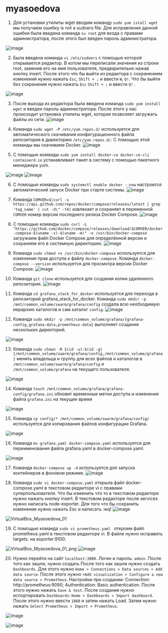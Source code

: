 # myasoedova
1. Для установки утилиты wget вводим команду `sudo yum istall wget` мы получаем ошибку is not a sudoers file. Для исправления данной ошибки была введена команда `su root` для входа с правами администратора, после этого был введен пароль администратора.

![image](https://github.com/user-attachments/assets/ae86b4d9-31da-421b-b5d0-8381be150399)

2. Была введена команда `vi /ets/sudoers` с помощью которой открывается редактор. В котом мы переписали значения из строки root, заменив его на имя пользователя, предварительно нажав кнопку insert. После этого что бы выйти из редактора с сохранением изменений нужно нажать `Esc`, `Shift + ;` и ввести `W`, `Q!`. Что бы выйти без сохранения нужно нажать `Esc` `Shift + ;` и ввести `Q!` .

![image](https://github.com/user-attachments/assets/ee5b7131-5074-4649-bd00-981b8efdf483)

3. После выхода из редактора была введена команда `sudo yum install wget` и введен пароль администратора. После этого у нас происходит установка утилиты wget, которая позволяет загружать файлы из сети.
![image](https://github.com/user-attachments/assets/21d51efb-75d4-44d3-9622-c30471e725ed)


4. Команда `sudo wget -P /etc/yum.repos.d/` используется для автоматического скачивания конфигурационного файла репозитория в директорию `/etc/yum.repos.d/`. С помощью этой команды мы скачиваем Docker.
![image](https://github.com/user-attachments/assets/00127a8e-4e93-42d6-a5d6-98c5a3584c06)

5. С помощью команды `sudo yum install docker-ce docker-ce-cli containerd.io` устанавливает пакет в систему с помощью пакетного менеджера yum.

![image](https://github.com/user-attachments/assets/64c82193-76bc-4b9a-a038-aeb200128d49)
![image](https://github.com/user-attachments/assets/844d4c1b-b4e7-4789-8758-f261d850cfe6)

6. С помощью команды `sudo systemctl enable docker --now` настроится автоматический запуск Docker при старте системы.
![image](https://github.com/user-attachments/assets/68e77201-745c-4c3f-b405-7bccfb4f3bd4)


7. Команда `COMVER=$(curl -s https://api.github.com/repos/docker/compose/releases/latest | grep 'tag_name' | cut -d\" -f4)` извлекает и сохраняет в переменной `COMVER` номер версии последнего релиза Docker Compose. 
![image](https://github.com/user-attachments/assets/bce728d6-8fa7-45a8-9399-f51d9aa22575)

8. С помощью команды `sudo curl -L "https://github.com/docker/compose/releases/download/$COMVER/docker-compose-$(uname -s)-$(uname -m)" -o /usr/bin/docker-compose` загружаем файл Docker Compose для определённой версии и сохраняем его в системную директорию.
![image](https://github.com/user-attachments/assets/3b2a991b-974b-4e7e-99d4-7618c4bbf930)

9. Команда `sudo chmod +x /usr/bin/docker-compose` используется для изменения прав доступа к файлу `docker-compose`. Команда `docker-compose --version` используется для просмотра версии Docker Compose.
![image](https://github.com/user-attachments/assets/c805d966-c505-4261-9143-113126fea09a)

10. Команда `git clone` используется для создания копии удаленного репозитория.
![image](https://github.com/user-attachments/assets/ed5e06a3-5aee-4286-96f3-e28d93d2ef08)

11. Команда `cd grafana_stack_for_docker` используется для перехода в репозиторий grafana_stack_for_docker. Команда `sudo mkdir -p /mnt/common_volume/swarm/grafana/config` создала всю необходимую иерархию каталогов и сам каталог `config`.
![image](https://github.com/user-attachments/assets/42141dc6-cd2a-45a1-859c-2afb8df1cac8)

12. Команда `sudo mkdir -p /mnt/common_volume/grafana/{grafana-config,grafana-data,prometheus-data}` выполняет создание нескольких директорий.

![image](https://github.com/user-attachments/assets/b9bf28ec-1204-4255-afce-ab3a1d188db6)

13. Команда `sudo chown -R $(id -u):$(id -g) {/mnt/common_volume/swarm/grafana/config,/mnt/common_volume/grafana}` менять владельца и группу для всех файлов и каталогов в `/mnt/common_volume/swarm/grafana/config` и `/mnt/common_volume/grafana` на текущего пользователя.

![image](https://github.com/user-attachments/assets/5759217a-800b-4b6e-b9c2-505f5c458bc6)

14. Команда  `touch /mnt/common_volume/grafana/grafana-config/grafana.ini` обновит временные метки доступа и изменения файла `grafana.ini` на текущее время

![image](https://github.com/user-attachments/assets/ac659341-9181-41f7-a788-96e62185b128)

15. Команда `cp config/* /mnt/common_volume/swarm/grafana/config/` используется для копирования файлов конфигурации Grafana.

![image](https://github.com/user-attachments/assets/87a00f0d-f9bf-42d4-8bff-640dd841003f)

16. Команда `mv grafana.yaml docker-compose.yaml` используется для переименования файла grafana.yaml в docker-compose.yaml.

![image](https://github.com/user-attachments/assets/f0ef921b-c058-4740-8c26-48051c240b2a)

17. Команда `docker-compose up -d` используется для запуска контейнеров в фоновом режиме.
![image](https://github.com/user-attachments/assets/829e51f6-d39b-48a4-b22c-08aeab252aec)

18. Команда `sudo vi docker-compose.yaml` открыла файл docker-compose.yaml в текстовом редакторе vi с правами суперпользователя. Что бы изменить что то в текстовом редакторе нужно нажать кнопку insert. В текстовом редакторе после services нужно написать node-exporter. Для того что бы сохранить изменения нужно нажать Esc и написать :wq!
![image](https://github.com/user-attachments/assets/219d8f00-7654-4459-b281-3dc5d9c678b2)

![VirtualBox_Myasoedova_01](https://github.com/user-attachments/assets/f3f78d47-af41-4ff1-9659-1bbb42644886)

19. С помощью команда `sudo vi prometheus.yaml ` откроем файл prometheus.yaml в текстовом редакторе vi. В файле нужно исправить targets: на exporter:9100.
    
![VirtualBox_Myasoedova_01_png](https://github.com/user-attachments/assets/b277966c-c615-45f5-9c50-952f584b020e)
![image](https://github.com/user-attachments/assets/dd5dc74f-0504-4c01-87bc-8ddf65e04085)

20. Нужно перейти на сайт `localhost:3000`. Логин и пароль: `admin`. После того как зашли, нужно создать После того как зашли нужно создать `Dashboards`. Для этого нужно `Home > Connections > Data sources > Add data source`. После этого нужно `+Add visualization > Configure a new data source > Prometheus`. Настройки при создании: Connection: http://prometheus:9090; Authentication: Basic authentication. После этого нужно нажать `Save & test`. После создания нужно испортировать `Dashboards`: `Home > Dashboards > Import dashboard`. После этого нужно ввести `1860` и затем нажать Load. Затем нужно нажать `Select Prometheus > Import > Prometheus`.
    
![image](https://github.com/user-attachments/assets/860ad8f4-d7d7-4602-9766-5786bf80dfcc)

![image](https://github.com/user-attachments/assets/55b8fbf7-69bb-4d64-8865-20b70496e5ed)
